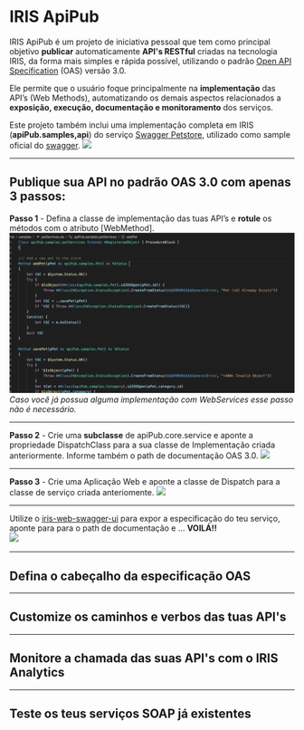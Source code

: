 # **IRIS ApiPub**

IRIS ApiPub é um projeto de iniciativa pessoal que tem como principal objetivo **publicar** automaticamente **API's RESTful** criadas na tecnologia IRIS, da forma mais simples e rápida possível, utilizando o padrão [Open API Specification](https://swagger.io/specification/) (OAS) versão 3.0.

Ele permite que o usuário foque principalmente na **implementação** das API’s (Web Methods), automatizando os demais aspectos relacionados a **exposição, execução, documentação e monitoramento** dos serviços.

Este projeto também inclui uma implementação completa em IRIS (**apiPub.samples,api**) do serviço [Swagger Petstore](https://app.swaggerhub.com/apis/Colon-Org/Swagger-PetStore-3.0/1.1),  utilizado como sample oficial do [swagger](https://swagger.io/). 
![](PetStore.gif)


---

## **Publique sua API no padrão OAS 3.0 com apenas 3 passos:**

**Passo 1** - Defina a classe de implementação das tuas API’s e **rotule** os métodos com o atributo [WebMethod].
![](labelingImplementationMethod.gif)
*Caso você já possua alguma implementação com WebServices esse passo não é necessário.*

---

**Passo 2** - Crie uma **subclasse** de apiPub.core.service e aponte a propriedade DispatchClass para a sua classe de Implementação criada anteriormente. Informe também o path de documentação OAS 3.0.
![](configuringServiceClass.gif)

---

**Passo 3** - Crie uma Aplicação Web e aponte a classe de Dispatch para a classe de serviço criada anteriomente.
![](creatingWebApp.gif)

---

Utilize o [iris-web-swagger-ui](https://openexchange.intersystems.com/package/iris-web-swagger-ui) para expor a especificação do teu serviço, aponte para para o path de documentação e ... **VOILÁ!!**  
![](testingFirstMethod.gif)

---

## Defina o cabeçalho da especificação OAS

---

## Customize os caminhos e verbos das tuas API's

---

## Monitore a chamada das suas API's com o IRIS Analytics 

---

## Teste os teus serviços SOAP já existentes 



